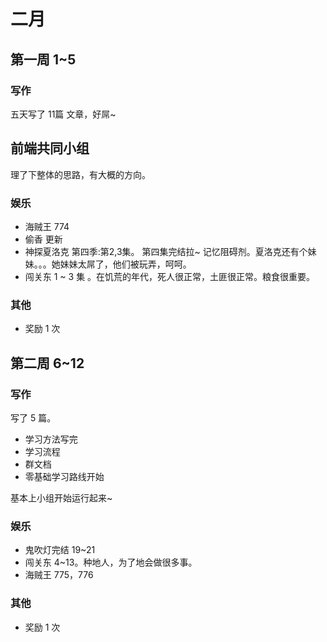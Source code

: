 # 二月
## 第一周 1~5
### 写作
五天写了 11篇 文章，好屌~

## 前端共同小组
理了下整体的思路，有大概的方向。

### 娱乐
* 海贼王 774
* 偷香 更新
* 神探夏洛克 第四季:第2,3集。 第四集完结拉~ 记忆阻碍剂。夏洛克还有个妹妹。。。她妹妹太屌了，他们被玩弄，呵呵。
* 闯关东 1 ~ 3 集 。在饥荒的年代，死人很正常，土匪很正常。粮食很重要。

### 其他
* 奖励 1 次

## 第二周 6~12
### 写作
写了 5 篇。

* 学习方法写完
* 学习流程
* 群文档
* 零基础学习路线开始

基本上小组开始运行起来~

### 娱乐
* 鬼吹灯完结 19~21
* 闯关东 4~13。种地人，为了地会做很多事。
* 海贼王 775，776

### 其他
* 奖励 1 次
